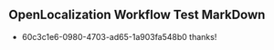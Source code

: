 ## OpenLocalization Workflow Test MarkDown
* 60c3c1e6-0980-4703-ad65-1a903fa548b0 thanks!

<!--HONumber=Jul16_HO2-->


